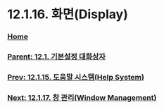 # 12.1.16. 화면(Display)

### [Home](./00-home.md)
### [Parent: 12.1. 기본설정 대화상자](./12-01-00-preference-dialog.md)
### [Prev: 12.1.15. 도움말 시스템(Help System)](./12-01-15-00-help_system.md)
### [Next: 12.1.17. 창 관리(Window Management)](./12-01-17-window-management.md)
